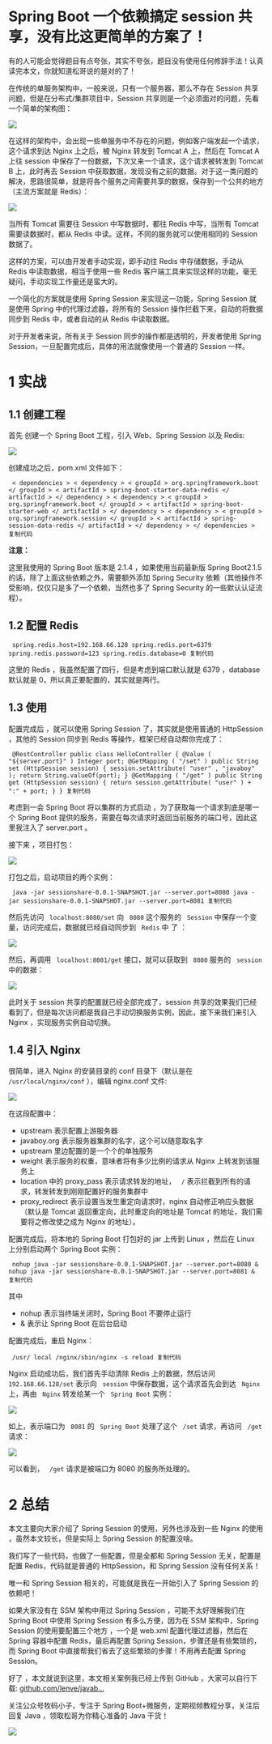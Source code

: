 # Spring Boot 一个依赖搞定 session 共享，没有比这更简单的方案了！ #

有的人可能会觉得题目有点夸张，其实不夸张，题目没有使用任何修辞手法！认真读完本文，你就知道松哥说的是对的了！

在传统的单服务架构中，一般来说，只有一个服务器，那么不存在 Session 共享问题，但是在分布式/集群项目中，Session 共享则是一个必须面对的问题，先看一个简单的架构图：

![](https://user-gold-cdn.xitu.io/2019/6/4/16b1fe815cd1f421?imageView2/0/w/1280/h/960/ignore-error/1)

在这样的架构中，会出现一些单服务中不存在的问题，例如客户端发起一个请求，这个请求到达 Nginx 上之后，被 Nginx 转发到 Tomcat A 上，然后在 Tomcat A 上往 session 中保存了一份数据，下次又来一个请求，这个请求被转发到 Tomcat B 上，此时再去 Session 中获取数据，发现没有之前的数据。对于这一类问题的解决，思路很简单，就是将各个服务之间需要共享的数据，保存到一个公共的地方（主流方案就是 Redis）：

![](https://user-gold-cdn.xitu.io/2019/6/4/16b1fe815d06b25b?imageView2/0/w/1280/h/960/ignore-error/1)

当所有 Tomcat 需要往 Session 中写数据时，都往 Redis 中写，当所有 Tomcat 需要读数据时，都从 Redis 中读。这样，不同的服务就可以使用相同的 Session 数据了。

这样的方案，可以由开发者手动实现，即手动往 Redis 中存储数据，手动从 Redis 中读取数据，相当于使用一些 Redis 客户端工具来实现这样的功能，毫无疑问，手动实现工作量还是蛮大的。

一个简化的方案就是使用 Spring Session 来实现这一功能，Spring Session 就是使用 Spring 中的代理过滤器，将所有的 Session 操作拦截下来，自动的将数据 同步到 Redis 中，或者自动的从 Redis 中读取数据。

对于开发者来说，所有关于 Session 同步的操作都是透明的，开发者使用 Spring Session，一旦配置完成后，具体的用法就像使用一个普通的 Session 一样。

# 1 实战 #

## 1.1 创建工程 ##

首先 创建一个 Spring Boot 工程，引入 Web、Spring Session 以及 Redis:

![](https://user-gold-cdn.xitu.io/2019/6/4/16b1fe81644944d1?imageView2/0/w/1280/h/960/ignore-error/1)

创建成功之后，pom.xml 文件如下：

` < dependencies > < dependency > < groupId > org.springframework.boot </ groupId > < artifactId > spring-boot-starter-data-redis </ artifactId > </ dependency > < dependency > < groupId > org.springframework.boot </ groupId > < artifactId > spring-boot-starter-web </ artifactId > </ dependency > < dependency > < groupId > org.springframework.session </ groupId > < artifactId > spring-session-data-redis </ artifactId > </ dependency > </ dependencies > 复制代码`

**注意：**

这里我使用的 Spring Boot 版本是 2.1.4 ，如果使用当前最新版 Spring Boot2.1.5 的话，除了上面这些依赖之外，需要额外添加 Spring Security 依赖（其他操作不受影响，仅仅只是多了一个依赖，当然也多了 Spring Security 的一些默认认证流程）。

## 1.2 配置 Redis ##

` spring.redis.host=192.168.66.128 spring.redis.port=6379 spring.redis.password=123 spring.redis.database=0 复制代码`

这里的 Redis ，我虽然配置了四行，但是考虑到端口默认就是 6379 ，database 默认就是 0，所以真正要配置的，其实就是两行。

## 1.3 使用 ##

配置完成后 ，就可以使用 Spring Session 了，其实就是使用普通的 HttpSession ，其他的 Session 同步到 Redis 等操作，框架已经自动帮你完成了：

` @RestController public class HelloController { @Value ( "${server.port}" ) Integer port; @GetMapping ( "/set" ) public String set (HttpSession session) { session.setAttribute( "user" , "javaboy" ); return String.valueOf(port); } @GetMapping ( "/get" ) public String get (HttpSession session) { return session.getAttribute( "user" ) + ":" + port; } } 复制代码`

考虑到一会 Spring Boot 将以集群的方式启动 ，为了获取每一个请求到底是哪一个 Spring Boot 提供的服务，需要在每次请求时返回当前服务的端口号，因此这里我注入了 server.port 。

接下来 ，项目打包：

![](https://user-gold-cdn.xitu.io/2019/6/4/16b1fe816286c228?imageView2/0/w/1280/h/960/ignore-error/1)

打包之后，启动项目的两个实例：

` java -jar sessionshare-0.0.1-SNAPSHOT.jar --server.port=8080 java -jar sessionshare-0.0.1-SNAPSHOT.jar --server.port=8081 复制代码`

然后先访问 ` localhost:8080/set` 向 ` 8080` 这个服务的 ` Session` 中保存一个变量，访问完成后，数据就已经自动同步到 ` Redis` 中 了 ：

![](https://user-gold-cdn.xitu.io/2019/6/4/16b1fe8162b0d36b?imageView2/0/w/1280/h/960/ignore-error/1)

然后，再调用 ` localhost:8081/get` 接口，就可以获取到 ` 8080` 服务的 ` session` 中的数据：

![](https://user-gold-cdn.xitu.io/2019/6/4/16b1fe816433d028?imageView2/0/w/1280/h/960/ignore-error/1)

此时关于 session 共享的配置就已经全部完成了，session 共享的效果我们已经看到了，但是每次访问都是我自己手动切换服务实例，因此，接下来我们来引入 Nginx ，实现服务实例自动切换。

## 1.4 引入 Nginx ##

很简单，进入 Nginx 的安装目录的 conf 目录下（默认是在 ` /usr/local/nginx/conf` ），编辑 nginx.conf 文件:

![](https://user-gold-cdn.xitu.io/2019/6/4/16b1fe81b185403c?imageView2/0/w/1280/h/960/ignore-error/1)

在这段配置中：

* upstream 表示配置上游服务器
* javaboy.org 表示服务器集群的名字，这个可以随意取名字
* upstream 里边配置的是一个个的单独服务
* weight 表示服务的权重，意味者将有多少比例的请求从 Nginx 上转发到该服务上
* location 中的 proxy_pass 表示请求转发的地址， ` /` 表示拦截到所有的请求，转发转发到刚刚配置好的服务集群中
* proxy_redirect 表示设置当发生重定向请求时，nginx 自动修正响应头数据（默认是 Tomcat 返回重定向，此时重定向的地址是 Tomcat 的地址，我们需要将之修改使之成为 Nginx 的地址）。

配置完成后，将本地的 Spring Boot 打包好的 jar 上传到 Linux ，然后在 Linux 上分别启动两个 Spring Boot 实例：

` nohup java -jar sessionshare-0.0.1-SNAPSHOT.jar --server.port=8080 & nohup java -jar sessionshare-0.0.1-SNAPSHOT.jar --server.port=8081 & 复制代码`

其中

* nohup 表示当终端关闭时，Spring Boot 不要停止运行
* & 表示让 Spring Boot 在后台启动

配置完成后，重启 Nginx：

` /usr/ local /nginx/sbin/nginx -s reload 复制代码`

Nginx 启动成功后，我们首先手动清除 Redis 上的数据，然后访问 ` 192.168.66.128/set` 表示向 ` session` 中保存数据，这个请求首先会到达 ` Nginx` 上，再由 ` Nginx` 转发给某一个 ` Spring Boot` 实例：

![](https://user-gold-cdn.xitu.io/2019/6/4/16b1fe81b8a9bd26?imageView2/0/w/1280/h/960/ignore-error/1)

如上，表示端口为 ` 8081` 的 ` Spring Boot` 处理了这个 ` /set` 请求，再访问 ` /get` 请求：

![](https://user-gold-cdn.xitu.io/2019/6/4/16b1fe81e0c0aa70?imageView2/0/w/1280/h/960/ignore-error/1)

可以看到， ` /get` 请求是被端口为 8080 的服务所处理的。

# 2 总结 #

本文主要向大家介绍了 Spring Session 的使用，另外也涉及到一些 Nginx 的使用 ，虽然本文较长，但是实际上 Spring Session 的配置没啥。

我们写了一些代码，也做了一些配置，但是全都和 Spring Session 无关，配置是配置 Redis，代码就是普通的 HttpSession，和 Spring Session 没有任何关系！

唯一和 Spring Session 相关的，可能就是我在一开始引入了 Spring Session 的依赖吧！

如果大家没有在 SSM 架构中用过 Spring Session ，可能不太好理解我们在 Spring Boot 中使用 Spring Session 有多么方便，因为在 SSM 架构中，Spring Session 的使用要配置三个地方 ，一个是 web.xml 配置代理过滤器，然后在 Spring 容器中配置 Redis，最后再配置 Spring Session，步骤还是有些繁琐的，而 Spring Boot 中直接帮我们省去了这些繁琐的步骤！不用再去配置 Spring Session。

好了 ，本文就说到这里，本文相关案例我已经上传到 GitHub ，大家可以自行下载: [github.com/lenve/javab…]( https://link.juejin.im?target=https%3A%2F%2Fgithub.com%2Flenve%2Fjavaboy-code-samples )

关注公众号牧码小子，专注于 Spring Boot+微服务，定期视频教程分享，关注后回复 Java ，领取松哥为你精心准备的 Java 干货！

![](https://user-gold-cdn.xitu.io/2019/5/28/16afbe80e51bd0ee?imageView2/0/w/1280/h/960/ignore-error/1)